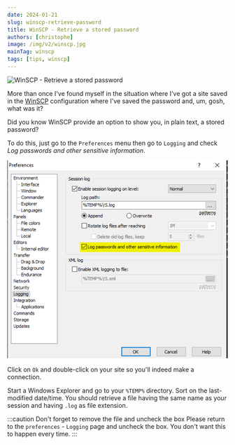 ```yaml
---
date: 2024-01-21
slug: winscp-retrieve-password
title: WinSCP - Retrieve a stored password
authors: [christophe]
image: /img/v2/winscp.jpg
mainTag: winscp
tags: [tips, winscp]
---
```

![WinSCP - Retrieve a stored password](/img/v2/winscp.jpg)

More than once I've found myself in the situation where I've got a site saved in the [WinSCP](https://winscp.net/) configuration where I've saved the password and, um, gosh, what was it?

Did you know WinSCP provide an option to show you, in plain text, a stored password?

<!-- truncate -->

To do this, just go to the `Preferences` menu then go to `Logging` and check *Log passwords and other sensitive information*.

![Log password](./images/log_password.png)

Click on `Ok` and double-click on your site so you'll indeed make a connection.

Start a Windows Explorer and go to your `%TEMP%` directory. Sort on the last-modified date/time. You should retrieve a file having the same name as your session and having `.log` as file extension.

:::caution Don't forget to remove the file and uncheck the box
Please return to the `preferences` - `Logging` page and uncheck the box. You don't want this to happen every time.
:::
